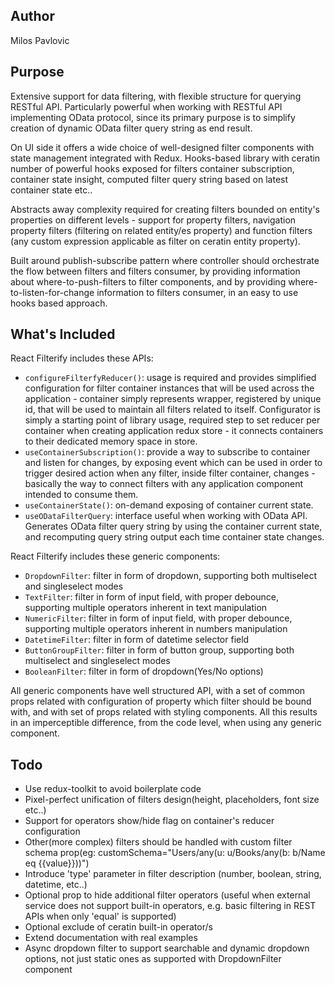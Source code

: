## Author

Milos Pavlovic

## Purpose

Extensive support for data filtering, with flexible structure for querying RESTful API. Particularly powerful when working with RESTful API implementing OData protocol, since its primary purpose is to simplify creation of dynamic OData filter query string as end result.

On UI side it offers a wide choice of well-designed filter components with state management integrated with Redux. Hooks-based library with ceratin number of powerful hooks exposed for filters container subscription, container state insight, computed filter query string based on latest container state etc..

Abstracts away complexity required for creating filters bounded on entity's properties on different levels - support for property filters, navigation property filters (filtering on related entity/es property) and function filters (any custom expression applicable as filter on ceratin entity property).

Built around publish-subscribe pattern where controller should orchestrate the flow between filters and filters consumer, by providing information about where-to-push-filters to filter components, and by providing where-to-listen-for-change information to filters consumer, in an easy to use hooks based approach.

## What's Included

React Filterify includes these APIs:

- `configureFilterfyReducer()`: usage is required and provides simplified configuration for filter container instances that will be used across the application - container simply represents wrapper, registered by unique id, that will be used to maintain all filters related to itself. Configurator is simply a starting point of library usage,  required step to set reducer per container when creating application redux store - it connects containers to their dedicated memory space in store.
- `useContainerSubscription()`: provide a way to subscribe to container and listen for changes, by exposing event which can be used in order to trigger desired action when any filter, inside filter container, changes - basically the way to connect filters with any application component intended to consume them.
- `useContainerState()`: on-demand exposing of container current state.
- `useODataFilterQuery`: interface useful when working with OData API. Generates OData filter query string by using the container current state, and recomputing query string output each time container state changes.

React Filterify includes these generic components:

- `DropdownFilter`: filter in form of dropdown, supporting both multiselect and singleselect modes
- `TextFilter`: filter in form of input field, with proper debounce, supporting multiple operators inherent in text manipulation
- `NumericFilter`: filter in form of input field, with proper debounce, supporting multiple operators inherent in numbers manipulation
- `DatetimeFilter`: filter in form of datetime selector field
- `ButtonGroupFilter`: filter in form of button group, supporting both multiselect and singleselect modes
- `BooleanFilter`: filter in form of dropdown(Yes/No options)

All generic components have well structured API, with a set of common props related with configuration of property which filter should be bound with, and with set of props related with styling components. All this results in an imperceptible difference, from the code level, when using any generic component.

## Todo
- Use redux-toolkit to avoid boilerplate code
- Pixel-perfect unification of filters design(height, placeholders, font size etc..)
- Support for operators show/hide flag on container's reducer configuration
- Other(more complex) filters should be handled with custom filter schema prop(eg: customSchema="Users/any(u: u/Books/any(b: b/Name eq {{value}}))")
- Introduce 'type' parameter in filter description (number, boolean, string, datetime, etc..)
- Optional prop to hide additional filter operators (useful when external service does not support built-in operators, e.g. basic filtering in REST APIs when only 'equal' is supported)
- Optional exclude of ceratin built-in operator/s
- Extend documentation with real examples
- Async dropdown filter to support searchable and dynamic dropdown options, not just static ones as supported with DropdownFilter component
